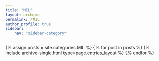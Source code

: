 ```yaml
---
title: "MIL"
layout: archive
permalink: /MIL
author_profile: true
sidebar:
    nav: "sidebar-category"
---
```


{% assign posts = site.categories.MIL %}
{% for post in posts %} {% include archive-single.html type=page.entries_layout %} {% endfor %}